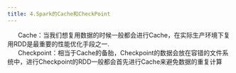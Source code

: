 ```yaml
---
title: 4.Spark的Cache和CheckPoint
---
```


 &nbsp;&nbsp; &nbsp;&nbsp;
Cache：当我们想复用数据的时候一般都会进行Cache，在实际生产环境下复用RDD是最重要的性能优化手段之一.<br/>
  &nbsp;&nbsp; &nbsp;&nbsp;
 Checkpoint：相当于Cache的备胎，Checkpoint的数据会放在容错的文件系统中，进行Checkpoint的RDD一般都会首先进行Cache来避免数据的重复计算



 <br/>&nbsp;&nbsp; &nbsp;&nbsp;
 <br/>&nbsp;&nbsp; &nbsp;&nbsp;
 <br/>&nbsp;&nbsp; &nbsp;&nbsp;
 
 






